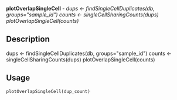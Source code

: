 **plotOverlapSingleCell** - *dups <- findSingleCellDuplicates(db, groups="sample_id")
counts <- singleCellSharingCounts(dups)
plotOverlapSingleCell(counts)*

Description
--------------------

dups <- findSingleCellDuplicates(db, groups="sample_id")
counts <- singleCellSharingCounts(dups)
plotOverlapSingleCell(counts)


Usage
--------------------
```
plotOverlapSingleCell(dup_count)
```











